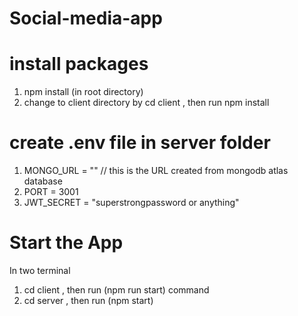 # Social-media-app

# install packages
1. npm install (in root directory) 
2. change to client directory by cd client , then run npm install

# create .env file in server folder
1. MONGO_URL = "" // this is the URL created from mongodb atlas database
2. PORT = 3001
3. JWT_SECRET = "superstrongpassword or anything"

# Start the App
In two terminal
1. cd client , then run (npm run start) command
2. cd server , then run (npm start)
